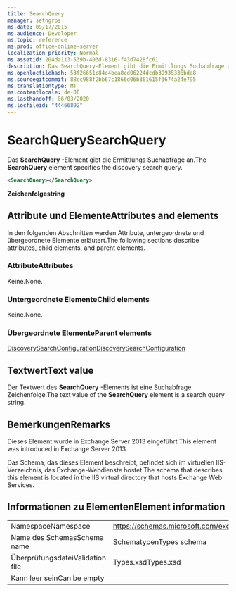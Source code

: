 ```yaml
---
title: SearchQuery
manager: sethgros
ms.date: 09/17/2015
ms.audience: Developer
ms.topic: reference
ms.prod: office-online-server
localization_priority: Normal
ms.assetid: 204da113-539b-403d-8316-f43d7428fc61
description: Das SearchQuery-Element gibt die Ermittlungs Suchabfrage an.
ms.openlocfilehash: 53f26651c84e4bea8cd06224dcdb39935336bde8
ms.sourcegitcommit: 88ec988f2bb67c1866d06b361615f3674a24e795
ms.translationtype: MT
ms.contentlocale: de-DE
ms.lasthandoff: 06/03/2020
ms.locfileid: "44466892"
---
```

# <a name="searchquery"></a><span data-ttu-id="e8de9-103">SearchQuery</span><span class="sxs-lookup"><span data-stu-id="e8de9-103">SearchQuery</span></span>

<span data-ttu-id="e8de9-104">Das **SearchQuery** -Element gibt die Ermittlungs Suchabfrage an.</span><span class="sxs-lookup"><span data-stu-id="e8de9-104">The **SearchQuery** element specifies the discovery search query.</span></span> 
  
```XML
<SearchQuery></SearchQuery>
```

 <span data-ttu-id="e8de9-105">**Zeichenfolge**</span><span class="sxs-lookup"><span data-stu-id="e8de9-105">**string**</span></span>
## <a name="attributes-and-elements"></a><span data-ttu-id="e8de9-106">Attribute und Elemente</span><span class="sxs-lookup"><span data-stu-id="e8de9-106">Attributes and elements</span></span>

<span data-ttu-id="e8de9-107">In den folgenden Abschnitten werden Attribute, untergeordnete und übergeordnete Elemente erläutert.</span><span class="sxs-lookup"><span data-stu-id="e8de9-107">The following sections describe attributes, child elements, and parent elements.</span></span>
  
### <a name="attributes"></a><span data-ttu-id="e8de9-108">Attribute</span><span class="sxs-lookup"><span data-stu-id="e8de9-108">Attributes</span></span>

<span data-ttu-id="e8de9-109">Keine.</span><span class="sxs-lookup"><span data-stu-id="e8de9-109">None.</span></span>
  
### <a name="child-elements"></a><span data-ttu-id="e8de9-110">Untergeordnete Elemente</span><span class="sxs-lookup"><span data-stu-id="e8de9-110">Child elements</span></span>

<span data-ttu-id="e8de9-111">Keine.</span><span class="sxs-lookup"><span data-stu-id="e8de9-111">None.</span></span>
  
### <a name="parent-elements"></a><span data-ttu-id="e8de9-112">Übergeordnete Elemente</span><span class="sxs-lookup"><span data-stu-id="e8de9-112">Parent elements</span></span>

[<span data-ttu-id="e8de9-113">DiscoverySearchConfiguration</span><span class="sxs-lookup"><span data-stu-id="e8de9-113">DiscoverySearchConfiguration</span></span>](discoverysearchconfiguration.md)
  
## <a name="text-value"></a><span data-ttu-id="e8de9-114">Textwert</span><span class="sxs-lookup"><span data-stu-id="e8de9-114">Text value</span></span>

<span data-ttu-id="e8de9-115">Der Textwert des **SearchQuery** -Elements ist eine Suchabfrage Zeichenfolge.</span><span class="sxs-lookup"><span data-stu-id="e8de9-115">The text value of the **SearchQuery** element is a search query string.</span></span> 
  
## <a name="remarks"></a><span data-ttu-id="e8de9-116">Bemerkungen</span><span class="sxs-lookup"><span data-stu-id="e8de9-116">Remarks</span></span>

<span data-ttu-id="e8de9-117">Dieses Element wurde in Exchange Server 2013 eingeführt.</span><span class="sxs-lookup"><span data-stu-id="e8de9-117">This element was introduced in Exchange Server 2013.</span></span>
  
<span data-ttu-id="e8de9-118">Das Schema, das dieses Element beschreibt, befindet sich im virtuellen IIS-Verzeichnis, das Exchange-Webdienste hostet.</span><span class="sxs-lookup"><span data-stu-id="e8de9-118">The schema that describes this element is located in the IIS virtual directory that hosts Exchange Web Services.</span></span>
  
## <a name="element-information"></a><span data-ttu-id="e8de9-119">Informationen zu Elementen</span><span class="sxs-lookup"><span data-stu-id="e8de9-119">Element information</span></span>

|||
|:-----|:-----|
|<span data-ttu-id="e8de9-120">Namespace</span><span class="sxs-lookup"><span data-stu-id="e8de9-120">Namespace</span></span>  <br/> |https://schemas.microsoft.com/exchange/services/2006/types  <br/> |
|<span data-ttu-id="e8de9-121">Name des Schemas</span><span class="sxs-lookup"><span data-stu-id="e8de9-121">Schema name</span></span>  <br/> |<span data-ttu-id="e8de9-122">Schematypen</span><span class="sxs-lookup"><span data-stu-id="e8de9-122">Types schema</span></span>  <br/> |
|<span data-ttu-id="e8de9-123">Überprüfungsdatei</span><span class="sxs-lookup"><span data-stu-id="e8de9-123">Validation file</span></span>  <br/> |<span data-ttu-id="e8de9-124">Types.xsd</span><span class="sxs-lookup"><span data-stu-id="e8de9-124">Types.xsd</span></span>  <br/> |
|<span data-ttu-id="e8de9-125">Kann leer sein</span><span class="sxs-lookup"><span data-stu-id="e8de9-125">Can be empty</span></span>  <br/> ||
   

